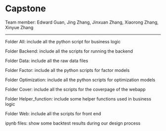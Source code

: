 # Capstone

Team member: Edward Guan, Jing Zhang, Jinxuan Zhang, Xiaorong Zhang, Xinyue Zhang

-----------------------

Folder All: include all the python script for business logic

Folder Backend: include all the scripts for running the backend

Folder Data: include all the raw data files

Folder Factor: include all the python scripts for factor models

Folder Optimization: include all the python scripts for optimization models

Folder Cover: include all the scripts for the coverpage of the webapp

Folder Helper_function: include some helper functions used in business logic

Folder Web: include all the scripts for front end

ipynb files: show some backtest results during our design process
